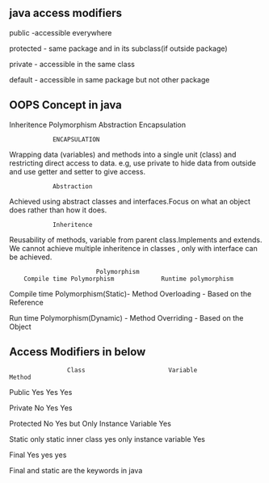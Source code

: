 **java access modifiers**
--------------------------

public -accessible everywhere

protected - same package and in its subclass(if outside package)

private - accessible in the same class

default - accessible in same package but not other package


**OOPS Concept in java**
-------------------------

Inheritence
Polymorphism
Abstraction
Encapsulation

                ENCAPSULATION

Wrapping data (variables) and methods into a single unit (class) and restricting direct access to data.
e.g, use private to hide data from outside and use getter and setter to give access.

                Abstraction

Achieved using abstract classes and interfaces.Focus on what an object does rather than how it does.

                Inheritence
Reusability of methods, variable from parent class.Implements and extends.
We cannot achieve multiple inheritence in classes , only with interface can be achieved.

                            Polymorphism
        Compile time Polymorphism             Runtime polymorphism

Compile time Polymorphism(Static)- Method Overloading - Based on the Reference

Run time Polymorphism(Dynamic) - Method Overriding - Based on the Object

**Access Modifiers in below**
-----------------------------

                    Class                       Variable                                   Method
Public              Yes                             Yes                                        Yes    

Private             No                              Yes                                        Yes

Protected           No                              Yes but Only Instance Variable             Yes

Static        only static inner class               yes only instance variable                  Yes     

Final              Yes                              yes                                        yes

Final and static are the keywords in java










